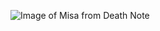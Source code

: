 ![Image of Misa from Death Note](https://deathnote.fandom.com/wiki/Misa_Amane?file=Misa_and_Rem_discuss_Kira.jpg)
